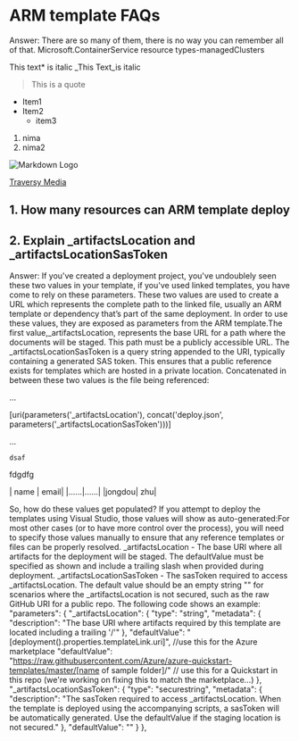 <!-- Headings -->
# ARM template FAQs
Answer: There are so many of them, there is no way you can remember all of that. 
        Microsoft.ContainerService resource types-managedClusters

<!-- Italics -->
This text* is italic
_This Text_is italic
<!-- Blockquote -->
>This is a quote

* Item1
* Item2
  * item3
1. nima
1. nima2

![Markdown Logo](https://markdown-here.com/img/icon256.png)


[Traversy Media](http://www.microsoft.com)
## 1. How many resources can ARM template deploy
## 2. Explain _artifactsLocation and _artifactsLocationSasToken
Answer: If you've created a deployment project, you've undoublely seen these two values in your template, if you've used linked templates, you have come to rely on these parameters.
These two values are used to create a URL which represents the complete path to the linked file, usually an ARM template or dependency that’s part of the same deployment. In order to use these values, they are exposed as parameters from the ARM template.The first value,_artifactsLocation, represents the base URL for a path where the documents will be staged. This path must be a publicly accessible URL. The _artifactsLocationSasToken is a query string appended to the URI, typically containing a generated SAS token. This ensures that a public reference exists for templates which are hosted in a private location. Concatenated in between these two values is the file being referenced: 
<!-- code blocks -->
...

[uri(parameters('_artifactsLocation'), concat('deploy.json', parameters('_artifactsLocationSasToken')))]

...

```
dsaf
```
fdgdfg

| name | email|
|......|......|
|jongdou| zhu|

So, how do these values get populated? If you attempt to deploy the templates using Visual Studio, those values will show as auto-generated:For most other cases (or to have more control over the process), you will need to specify those values manually to ensure that any reference templates or files can be properly resolved.
_artifactsLocation - The base URI where all artifacts for the deployment will be staged. The defaultValue must be specified as shown and include a trailing slash when provided during deployment.
_artifactsLocationSasToken - The sasToken required to access _artifactsLocation. The default value should be an empty string "" for scenarios where the _artifactsLocation is not secured, such as the raw GitHub URI for a public repo. The following code shows an example:
  "parameters": {
      "_artifactsLocation": {
          "type": "string",
          "metadata": {
              "description": "The base URI where artifacts required by this template are located including a trailing '/'"
          },
          "defaultValue": "[deployment().properties.templateLink.uri]",  //use this for the Azure marketplace
          "defaultValue": "https://raw.githubusercontent.com/Azure/azure-quickstart-templates/master/[name of sample folder]/" // use this for a Quickstart in this repo (we're working on fixing this to match the marketplace...)
      },
      "_artifactsLocationSasToken": {
          "type": "securestring",
          "metadata": {
              "description": "The sasToken required to access _artifactsLocation.  When the template is deployed using the accompanying scripts, a sasToken will be automatically generated. Use the defaultValue if the staging location is not secured."
          },
          "defaultValue": ""
      }
  },





